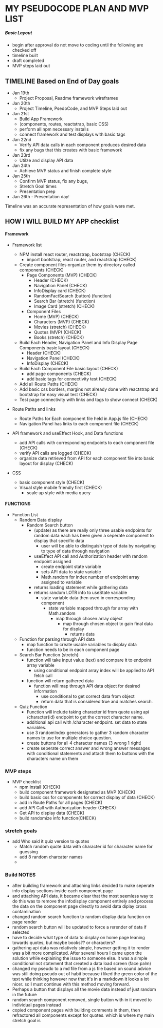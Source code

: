 # MY PSEUDOCODE PLAN AND MVP LIST
##### Basic Layout
- begin after approval do not move to coding until the following are checked off
- timeline built
- draft completed
- MVP steps laid out 

## TIMELINE Based on End of Day goals
-  Jan 19th 
    - Project Proposal, Readme framework wireframes
-  Jan 20th 
    - Project Timeline, PsedoCode, and MVP Steps laid out
-  Jan 21st 
    - Build App Framework 
    - (components, routes, reactstrap, basic CSS)
    - perform all npm necessary installs
    - connect framework and test displays with basic tags
- Jan 22nd 
    - Verify API data calls in each component produces desired data
    - fix any bugs that this creates with basic framework
- Jan 23rd 
    - Utilze and display API data
- Jan 24th 
    - Achieve MVP status and finish complete style
- Jan 25th 
    - Confirm MVP status, fix any bugs,        
    - Stretch Goal times
    - Presentation prep
- Jan 26th - Presentation day!

Timeline was an accurate representation of how goals were met. 

## HOW I WILL BUILD MY APP checklist
#### Framework 
- Framework list
    - NPM install react router, reactstrap, bootstrap (CHECK)
        - import bootstrap, react router, and reactstrap (CHECK)
    - Create component files organize them by directory called components (CHECK)
       - Page Components (MVP)  (CHECK)
            - Header  (CHECK)
            - Navigation Panel (CHECK)
            - InfoDisplay card (CHECK)
            - RandomFactSearch (button) (function)
            - Search Bar (stretch) (function)
            - Image Card (stretch) (CHECK)
        - Component Files
            - Home (MVP) (CHECK)
            - Characters (MVP) (CHECK)
           - Movies (stretch) (CHECK)
            - Quotes (MVP) (CHECK)
            - Books (stretch) (CHECK)
    - Build Each Header, Navigation Panel and Info Display Page Components basic layout  (CHECK)
        - Header (CHECK)
        - Navigation Panel (CHECK)
        - InfoDisplay  (CHECK)
    - Build Each Component File basic layout (CHECK)
        - add page components  (CHECK)
        - add basic tags for connectivity test (CHECK)
    - Add all Route Paths  (CHECK)
    - Add basic css borders, margins not already done with reactstrap and bootstrap for easy visual test (CHECK)
    - Test page connectivity with links and <h> tags to show connect (CHECK)

- Route Paths and links
    - Route Paths for Each component file held in App.js file  (CHECK)
    - Navigation Panel has links to each component file (CHECK)
    
- API framework and useEffect Hook, and Data functions 
    - add API calls with corresponding endpoints to each component file (CHECK)
    - verify API calls are logged  (CHECK)
    - organize data retrieved from API for each component file into basic layout for display (CHECK)
    
- CSS 
    - basic component style  (CHECK)
    - Visual style mobile friendly first (CHECK)
        - scale up style with media query 

#### FUNCTIONS 
- Function List
    - Random Data display
        - Random Search button
            - (update) as there are really only three usable endpoints for random data each has been given a seperate component to display that specific data 
                - user will be able to distinguish type of data by navigating to type of data through navigation 
            - useEffect API call and Authorization header with random endpoint assigned
                - create endpoint state variable 
                - sets API data to state variable
                - Math.random for index number of endpoint array assigned to variable
            - returns loading statement while gathering data
            - returns random LOTR info to useState variable
                - state variable data then used in corresponding component
                    - state variable mapped through for array with Math.random
                        - map through chosen array object 
                            - map through chosen object to gain final data for display
                                - returns data 
    - Function for parsing through API data
        - map function to create usable variables to display data
        - function needs to be in each component page
    - Search Bar Function (stretch)
        - function will take input value (text) and compare it to endpoint array variable 
            - using conditional endpoint array index will be applied to API fetch call
        - function will return gathered data  
            - function will map through API data object for desired information
                - use conditional to get correct data from object 
                - return data that is considered true and matches search.    
    - Quiz Function
        - Function will include taking character id from quote using api /character{id} endpoint to get the correct character name. 
        - additional api call with /character endpoint. set data to state variables. 
        - use 3 randomIndex generators to gather 3 random character names to use for multiple choice question. 
        - create buttons for all 4 character names (3 wrong 1 right)
        - create seperate correct answer and wrong answer messages with conditional statements and attach them to buttons with the characters name on them 
 

### MVP steps
- MVP checklist
    - npm install (CHECK)
    - build component framework designated as MVP (CHECK)
    - build basic css for components for correct display of data (CHECK)
    - add in Route Paths for all pages (CHECK)
    - add API Call with Authorization header (CHECK)
    - Get API to display data (CHECK)
    - build randomize info function(CHECK)
### stretch goals 
- add Who said it quiz version to quotes
    - Match random quote data with character id for character name for guessing 
    - add 8 random charcater names 
    - 
### Build NOTES 
- after building framework and attaching links decided to make seperate info display sections inside each component page
- and attaching API data, it became clear that the most seemless way to do this was to remove the infodisplay component entirely and process the data on the component page directly to avoid data diplay cross contamination
- changed random search function to random display data function on page render 
- random search button will be updated to force a rerender of data if selected 
- have to decide what type of data to display on home page leaning towards quotes, but maybe books?? or characters?
- gathering api data was relatively simple, however getting it to render was a bit more complicated. After several hours I came upon the solution while explaining the issue to someone else. it was a simple conditional not statement that created a data load screen (face palm)
- changed my pseudo to a md file from a js file based on sound advice was still doing pseudo out of habit because i liked the green color of the text while thinking however now that it's in a markdown it looks a lot nicer. so I must continue with this method moving forward. 
- Perhaps a button that displays all the movie data instead of just random in the future  
- random search component removed, single button with in it moved to individual pages instead 
- copied component pages with building comments in them, then refractored all components except for quotes. which is where my main stretch goal is 
